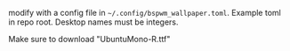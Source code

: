 modify with a config file in `~/.config/bspwm_wallpaper.toml`. Example toml in repo root. Desktop names must be integers.

Make sure to download "UbuntuMono-R.ttf"